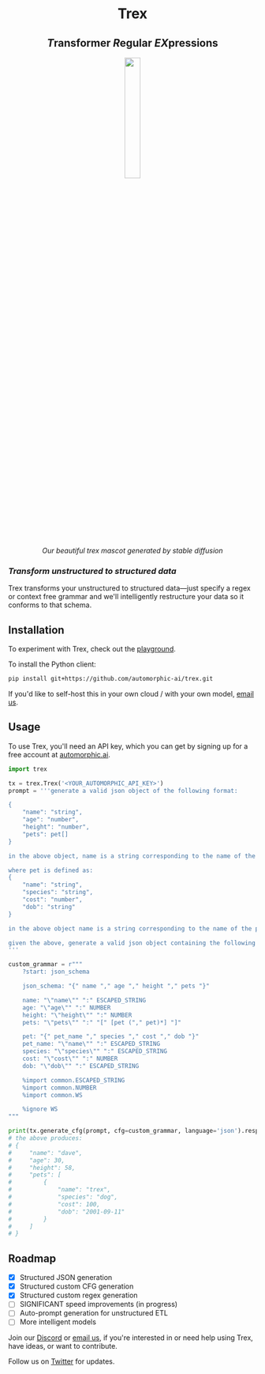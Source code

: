 <h1 align="center">Trex</h1>

<h2 align="center"><em>T</em>ransformer <em>R</em>egular <em>EX</em>pressions</h2>

<p align="center"><img src="https://media.discordapp.net/attachments/1107132978859085824/1128974288381288523/Screenshot_2023-07-13_050009-transformed.png" width="25%"/></p>

<p align="center"><em>Our beautiful trex mascot generated by stable diffusion</em></p>

### _Transform unstructured to structured data_

Trex transforms your unstructured to structured data—just specify a regex or context free grammar and we'll intelligently restructure your data so it conforms to that schema.

## Installation
To experiment with Trex, check out the [playground](https://automorphic.ai/playground).

To install the Python client:

```bash
pip install git+https://github.com/automorphic-ai/trex.git
```

If you'd like to self-host this in your own cloud / with your own model, [email us](mailto:founders@automorphic.ai).

## Usage
To use Trex, you'll need an API key, which you can get by signing up for a free account at [automorphic.ai](https://automorphic.ai).

```python
import trex

tx = trex.Trex('<YOUR_AUTOMORPHIC_API_KEY>')
prompt = '''generate a valid json object of the following format:

{
    "name": "string",
    "age": "number",
    "height": "number",
    "pets": pet[]
}

in the above object, name is a string corresponding to the name of the person, age is a number corresponding to the age of the person in inches as an integer, height is a number corresponding to the height of the person, and pets is an array of pets.

where pet is defined as:
{
    "name": "string",
    "species": "string",
    "cost": "number",
    "dob": "string"
}

in the above object name is a string corresponding to the name of the pet, species is a string corresponding to the species of the pet, cost is a number corresponding to the cost of the pet, and dob is a string corresponding to the date of birth of the pet.

given the above, generate a valid json object containing the following data: one human named dave 30 years old 5 foot 8 with a single dog pet named 'trex'. the dog costed $100 and was born on 9/11/2001.
'''

custom_grammar = r"""
    ?start: json_schema

    json_schema: "{" name "," age "," height "," pets "}"

    name: "\"name\"" ":" ESCAPED_STRING
    age: "\"age\"" ":" NUMBER
    height: "\"height\"" ":" NUMBER
    pets: "\"pets\"" ":" "[" [pet ("," pet)*] "]"

    pet: "{" pet_name "," species "," cost "," dob "}"
    pet_name: "\"name\"" ":" ESCAPED_STRING
    species: "\"species\"" ":" ESCAPED_STRING
    cost: "\"cost\"" ":" NUMBER
    dob: "\"dob\"" ":" ESCAPED_STRING

    %import common.ESCAPED_STRING
    %import common.NUMBER
    %import common.WS

    %ignore WS
"""

print(tx.generate_cfg(prompt, cfg=custom_grammar, language='json').response)
# the above produces:
# {
#     "name": "dave",
#     "age": 30,
#     "height": 58,
#     "pets": [
#         {
#             "name": "trex",
#             "species": "dog",
#             "cost": 100,
#             "dob": "2001-09-11"
#         }
#     ]
# }
```

## Roadmap

- [x] Structured JSON generation
- [x] Structured custom CFG generation
- [x] Structured custom regex generation
- [ ] SIGNIFICANT speed improvements (in progress)
- [ ] Auto-prompt generation for unstructured ETL
- [ ] More intelligent models

Join our [Discord](https://discord.gg/E8y4NcNeBe) or [email us](mailto:founders@automorphic.ai), if you're interested in or need help using Trex, have ideas, or want to contribute.

Follow us on [Twitter](https://twitter.com/AutomorphicAI) for updates.

